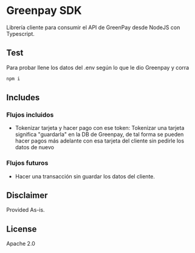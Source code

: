 # Greenpay SDK

Librería cliente para consumir el API de GreenPay desde NodeJS con Typescript.

## Test

Para probar llene los datos del .env según lo que le dio Greenpay y corra

```bash
npm i
```

## Includes

### Flujos incluidos

* Tokenizar tarjeta y hacer pago con ese token: Tokenizar una tarjeta significa "guardarla" en la DB de Greenpay, de tal forma se pueden hacer pagos más adelante con esa tarjeta del cliente sin pedirle los datos de nuevo

### Flujos futuros

* Hacer una transacción sin guardar los datos del cliente.

## Disclaimer

Provided As-is.

## License

Apache 2.0